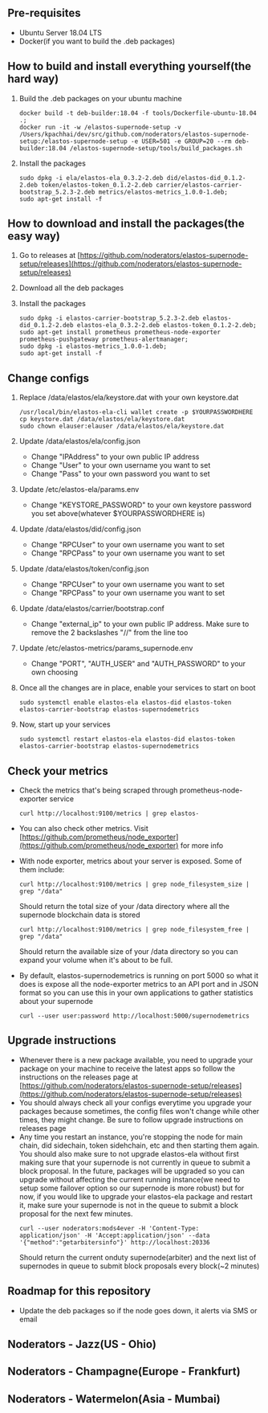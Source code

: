 ## Pre-requisites
- Ubuntu Server 18.04 LTS
- Docker(if you want to build the .deb packages)

## How to build and install everything yourself(the hard way)
1. Build the .deb packages on your ubuntu machine
    ```
    docker build -t deb-builder:18.04 -f tools/Dockerfile-ubuntu-18.04 .;
    docker run -it -w /elastos-supernode-setup -v /Users/kpachhai/dev/src/github.com/noderators/elastos-supernode-setup:/elastos-supernode-setup -e USER=501 -e GROUP=20 --rm deb-builder:18.04 /elastos-supernode-setup/tools/build_packages.sh
    ```

2. Install the packages
    ```
    sudo dpkg -i ela/elastos-ela_0.3.2-2.deb did/elastos-did_0.1.2-2.deb token/elastos-token_0.1.2-2.deb carrier/elastos-carrier-bootstrap_5.2.3-2.deb metrics/elastos-metrics_1.0.0-1.deb;
    sudo apt-get install -f
    ```

## How to download and install the packages(the easy way)
1. Go to releases at [https://github.com/noderators/elastos-supernode-setup/releases](https://github.com/noderators/elastos-supernode-setup/releases)

2. Download all the deb packages

3. Install the packages
    ```
    sudo dpkg -i elastos-carrier-bootstrap_5.2.3-2.deb elastos-did_0.1.2-2.deb elastos-ela_0.3.2-2.deb elastos-token_0.1.2-2.deb;
    sudo apt-get install prometheus prometheus-node-exporter prometheus-pushgateway prometheus-alertmanager;
    sudo dpkg -i elastos-metrics_1.0.0-1.deb;
    sudo apt-get install -f
    ```

## Change configs
1. Replace /data/elastos/ela/keystore.dat with your own keystore.dat
    ```
    /usr/local/bin/elastos-ela-cli wallet create -p $YOURPASSWORDHERE
    cp keystore.dat /data/elastos/ela/keystore.dat
    sudo chown elauser:elauser /data/elastos/ela/keystore.dat
    ```

2. Update /data/elastos/ela/config.json
    - Change "IPAddress" to your own public IP address
    - Change "User" to your own username you want to set
    - Change "Pass" to your own password you want to set

3. Update /etc/elastos-ela/params.env
    - Change "KEYSTORE_PASSWORD" to your own keystore password you set above(whatever $YOURPASSWORDHERE is)

4. Update /data/elastos/did/config.json
    - Change "RPCUser" to your own username you want to set
    - Change "RPCPass" to your own username you want to set

5. Update /data/elastos/token/config.json
    - Change "RPCUser" to your own username you want to set
    - Change "RPCPass" to your own username you want to set

6. Update /data/elastos/carrier/bootstrap.conf
    - Change "external_ip" to your own public IP address. Make sure to remove the 2 backslashes "//" from the line too

7. Update /etc/elastos-metrics/params_supernode.env
    - Change "PORT", "AUTH_USER" and "AUTH_PASSWORD" to your own choosing

8. Once all the changes are in place, enable your services to start on boot
    ```
    sudo systemctl enable elastos-ela elastos-did elastos-token elastos-carrier-bootstrap elastos-supernodemetrics
    ```

9. Now, start up your services
    ```
    sudo systemctl restart elastos-ela elastos-did elastos-token elastos-carrier-bootstrap elastos-supernodemetrics
    ``` 

## Check your metrics
- Check the metrics that's being scraped through prometheus-node-exporter service
    ```
    curl http://localhost:9100/metrics | grep elastos-
    ```
- You can also check other metrics. Visit [https://github.com/prometheus/node_exporter](https://github.com/prometheus/node_exporter) for more info
- With node exporter, metrics about your server is exposed. Some of them include:
    ```
    curl http://localhost:9100/metrics | grep node_filesystem_size | grep "/data"
    ```
    Should return the total size of your /data directory where all the supernode blockchain data is stored

    ```
    curl http://localhost:9100/metrics | grep node_filesystem_free | grep "/data"
    ```
    Should return the available size of your /data directory so you can expand your volume when it's about to be full. 
- By default, elastos-supernodemetrics is running on port 5000 so what it does is expose all the node-exporter metrics to an API port and in JSON format so you can use this in your own applications to gather statistics about your supernode 
    ```
    curl --user user:password http://localhost:5000/supernodemetrics
    ```

## Upgrade instructions
- Whenever there is a new package available, you need to upgrade your package on your machine to receive the latest apps so follow the instructions on the releases page at [https://github.com/noderators/elastos-supernode-setup/releases](https://github.com/noderators/elastos-supernode-setup/releases) 
- You should always check all your configs everytime you upgrade your packages because sometimes, the config files won't change while other times, they might change. Be sure to follow upgrade instructions on releases page
- Any time you restart an instance, you're stopping the node for main chain, did sidechain, token sidehchain, etc and then starting them again. You should also make sure to not upgrade elastos-ela without first making sure that your supernode is not currently in queue to submit a block proposal. In the future, packages will be upgraded so you can upgrade without affecting the current running instance(we need to setup some failover option so our supernode is more robust) but for now, if you would like to upgrade your elastos-ela package and restart it, make sure your supernode is not in the queue to submit a block proposal for the next few minutes.
    ```
    curl --user noderators:mods4ever -H 'Content-Type: application/json' -H 'Accept:application/json' --data '{"method":"getarbitersinfo"}' http://localhost:20336
    ```
    Should return the current onduty supernode(arbiter) and the next list of supernodes in queue to submit block proposals every block(~2 minutes)

## Roadmap for this repository
- Update the deb packages so if the node goes down, it alerts via SMS or email

## Noderators - Jazz(US - Ohio)

## Noderators - Champagne(Europe - Frankfurt)

## Noderators - Watermelon(Asia - Mumbai)
